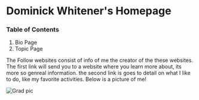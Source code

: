 # Dominick Whitener's Homepage #
### Table of Contents ###
1. Bio Page 
1. Topic Page

The Follow websites consist of info of me the creator of the these websites. 
The first link will send you to a website where you learn more about, its more so genreal information.
the second link is goes to detail on what I like to do, like my favorite activities.
 Below is a picture of me!

![Grad pic](Gradpic.jpg)
